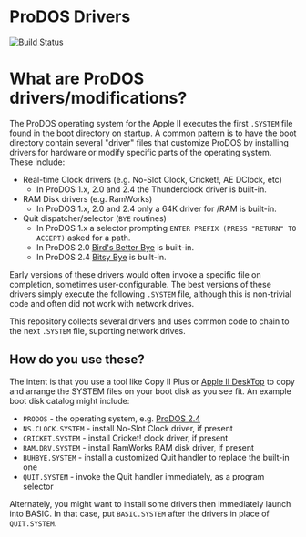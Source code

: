 # ProDOS Drivers

[![Build Status](https://travis-ci.org/a2stuff/prodos-drivers.svg?branch=master)](https://travis-ci.org/a2stuff/prodos-drivers)

# What are ProDOS drivers/modifications?

The ProDOS operating system for the Apple II executes the first `.SYSTEM` file found in the boot directory on startup. A common pattern is to have the boot directory contain several "driver" files that customize ProDOS by installing drivers for hardware or modify specific parts of the operating system. These include:

* Real-time Clock drivers (e.g. No-Slot Clock, Cricket!, AE DClock, etc)
  * In ProDOS 1.x, 2.0 and 2.4 the Thunderclock driver is built-in. 
* RAM Disk drivers (e.g. RamWorks)
  * In ProDOS 1.x, 2.0 and 2.4 only a 64K driver for /RAM is built-in.
* Quit dispatcher/selector (`BYE` routines)
  * In ProDOS 1.x a selector prompting `ENTER PREFIX (PRESS "RETURN" TO ACCEPT)` asked for a path.
  * In ProDOS 2.0 [Bird's Better Bye](bbb) is built-in.
  * In ProDOS 2.4 [Bitsy Bye](https://prodos8.com/bitsy-bye/) is built-in.

Early versions of these drivers would often invoke a specific file on completion, sometimes user-configurable. The best versions of these drivers simply execute the following `.SYSTEM` file, although this is non-trivial code and often did not work with network drives.

This repository collects several drivers and uses common code to chain to the next `.SYSTEM` file, suporting network drives. 

## How do you use these?

The intent is that you use a tool like Copy II Plus or [Apple II DeskTop](https://github.com/a2stuff/a2d) to copy and arrange the SYSTEM files on your boot disk as you see fit. An example boot disk catalog might include:

* `PRODOS` - the operating system, e.g. [ProDOS 2.4](https://prodos8.com/)
* `NS.CLOCK.SYSTEM` - install No-Slot Clock driver, if present
* `CRICKET.SYSTEM` - install Cricket! clock driver, if present
* `RAM.DRV.SYSTEM` - install RamWorks RAM disk driver, if present
* `BUHBYE.SYSTEM` - install a customized Quit handler to replace the built-in one
* `QUIT.SYSTEM` - invoke the Quit handler immediately, as a program selector

Alternately, you might want to install some drivers then immediately launch into BASIC. In that case, put `BASIC.SYSTEM` after the drivers in place of `QUIT.SYSTEM`.
